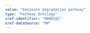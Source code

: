 ```yaml
---
value: "benzoate degradation pathway"
type: "Pathway Ontology"
xref-identifier: "0000282"
xref-dataSource: "PW"
---
```

